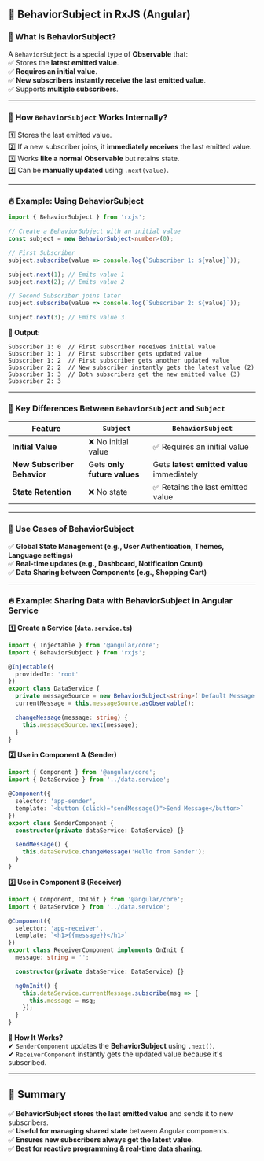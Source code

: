 ## **📌 BehaviorSubject in RxJS (Angular)**  

### **🔹 What is BehaviorSubject?**
A `BehaviorSubject` is a special type of **Observable** that:  
✅ Stores the **latest emitted value**.  
✅ **Requires an initial value**.  
✅ **New subscribers instantly receive the last emitted value**.  
✅ Supports **multiple subscribers**.  

---

### **🔹 How `BehaviorSubject` Works Internally?**
1️⃣ Stores the last emitted value.  
2️⃣ If a new subscriber joins, it **immediately receives** the last emitted value.  
3️⃣ Works **like a normal Observable** but retains state.  
4️⃣ Can be **manually updated** using `.next(value)`.  

---

### **🔥 Example: Using BehaviorSubject**
```typescript
import { BehaviorSubject } from 'rxjs';

// Create a BehaviorSubject with an initial value
const subject = new BehaviorSubject<number>(0);

// First Subscriber
subject.subscribe(value => console.log(`Subscriber 1: ${value}`));

subject.next(1); // Emits value 1
subject.next(2); // Emits value 2

// Second Subscriber joins later
subject.subscribe(value => console.log(`Subscriber 2: ${value}`));

subject.next(3); // Emits value 3
```

**🔹 Output:**  
```
Subscriber 1: 0  // First subscriber receives initial value
Subscriber 1: 1  // First subscriber gets updated value
Subscriber 1: 2  // First subscriber gets another updated value
Subscriber 2: 2  // New subscriber instantly gets the latest value (2)
Subscriber 1: 3  // Both subscribers get the new emitted value (3)
Subscriber 2: 3
```

---

### **🔹 Key Differences Between `BehaviorSubject` and `Subject`**
| Feature | `Subject` | `BehaviorSubject` |
|---------|------------|----------------|
| **Initial Value** | ❌ No initial value | ✅ Requires an initial value |
| **New Subscriber Behavior** | Gets **only future values** | Gets **latest emitted value** immediately |
| **State Retention** | ❌ No state | ✅ Retains the last emitted value |

---

### **🔹 Use Cases of BehaviorSubject**
✅ **Global State Management (e.g., User Authentication, Themes, Language settings)**  
✅ **Real-time updates (e.g., Dashboard, Notification Count)**  
✅ **Data Sharing between Components (e.g., Shopping Cart)**  

---

### **🔥 Example: Sharing Data with BehaviorSubject in Angular Service**
**1️⃣ Create a Service (`data.service.ts`)**
```typescript
import { Injectable } from '@angular/core';
import { BehaviorSubject } from 'rxjs';

@Injectable({
  providedIn: 'root'
})
export class DataService {
  private messageSource = new BehaviorSubject<string>('Default Message');
  currentMessage = this.messageSource.asObservable();

  changeMessage(message: string) {
    this.messageSource.next(message);
  }
}
```

**2️⃣ Use in Component A (Sender)**
```typescript
import { Component } from '@angular/core';
import { DataService } from '../data.service';

@Component({
  selector: 'app-sender',
  template: `<button (click)="sendMessage()">Send Message</button>`
})
export class SenderComponent {
  constructor(private dataService: DataService) {}

  sendMessage() {
    this.dataService.changeMessage('Hello from Sender');
  }
}
```

**3️⃣ Use in Component B (Receiver)**
```typescript
import { Component, OnInit } from '@angular/core';
import { DataService } from '../data.service';

@Component({
  selector: 'app-receiver',
  template: `<h1>{{message}}</h1>`
})
export class ReceiverComponent implements OnInit {
  message: string = '';

  constructor(private dataService: DataService) {}

  ngOnInit() {
    this.dataService.currentMessage.subscribe(msg => {
      this.message = msg;
    });
  }
}
```

**🎯 How It Works?**  
✔ `SenderComponent` updates the **BehaviorSubject** using `.next()`.  
✔ `ReceiverComponent` instantly gets the updated value because it's subscribed.  

---

## **📌 Summary**
✅ **BehaviorSubject stores the last emitted value** and sends it to new subscribers.  
✅ **Useful for managing shared state** between Angular components.  
✅ **Ensures new subscribers always get the latest value**.  
✅ **Best for reactive programming & real-time data sharing**.  

